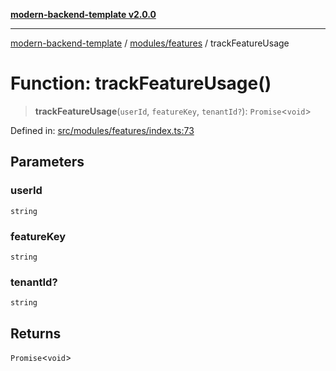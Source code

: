 [**modern-backend-template v2.0.0**](../../../README.md)

***

[modern-backend-template](../../../modules.md) / [modules/features](../README.md) / trackFeatureUsage

# Function: trackFeatureUsage()

> **trackFeatureUsage**(`userId`, `featureKey`, `tenantId?`): `Promise`\<`void`\>

Defined in: [src/modules/features/index.ts:73](https://github.com/maemreyo/saas-4cus-nodejs/blob/1a77de11cd6eaefe66c31c7f5de281673fc25ce5/src/modules/features/index.ts#L73)

## Parameters

### userId

`string`

### featureKey

`string`

### tenantId?

`string`

## Returns

`Promise`\<`void`\>
